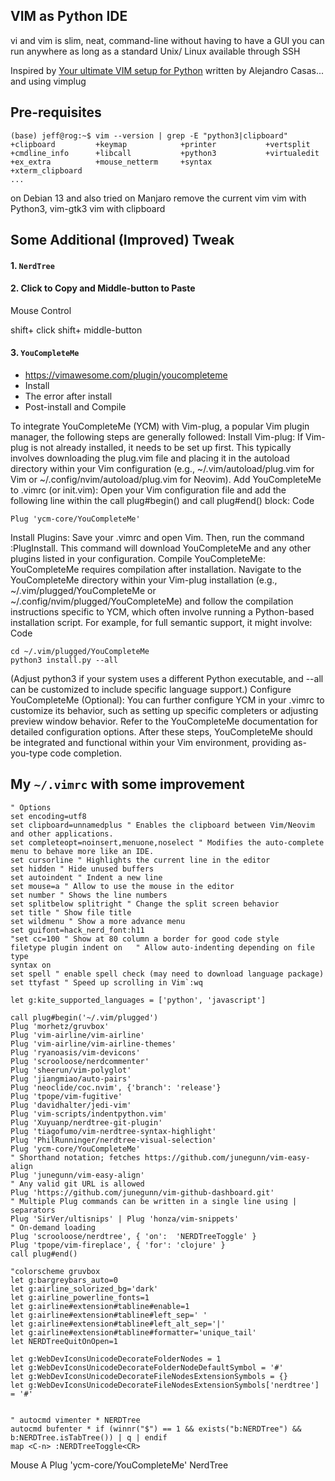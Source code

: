
## VIM as Python IDE

vi and vim is slim, neat, command-line without having to have a GUI
you can run anywhere as long as a standard Unix/ Linux available through SSH

Inspired by [Your ultimate VIM setup for Python](https://casas-alejandro.medium.com/your-ultimate-vim-setup-for-python-b43a522b1152) written by Alejandro Casas... and using vimplug

## Pre-requisites

```vim
(base) jeff@rog:~$ vim --version | grep -E "python3|clipboard"
+clipboard         +keymap            +printer           +vertsplit
+cmdline_info      +libcall           +python3           +virtualedit
+ex_extra          +mouse_netterm     +syntax            +xterm_clipboard
...
```

on Debian 13 and also tried on Manjaro 
remove the current vim
vim with Python3, vim-gtk3
vim with clipboard

## Some Additional (Improved) Tweak

#### 1. `NerdTree`

#### 2. Click to Copy and Middle-button to Paste

Mouse Control

shift+ click
shift+ middle-button

#### 3. `YouCompleteMe`

- https://vimawesome.com/plugin/youcompleteme
- Install
- The error after install
- Post-install and Compile







To integrate YouCompleteMe (YCM) with Vim-plug, a popular Vim plugin manager, the following steps are generally followed:
Install Vim-plug:
If Vim-plug is not already installed, it needs to be set up first. This typically involves downloading the plug.vim file and placing it in the autoload directory within your Vim configuration (e.g., ~/.vim/autoload/plug.vim for Vim or ~/.config/nvim/autoload/plug.vim for Neovim).
Add YouCompleteMe to .vimrc (or init.vim):
Open your Vim configuration file and add the following line within the call plug#begin() and call plug#end() block:
Code

    Plug 'ycm-core/YouCompleteMe'
Install Plugins:
Save your .vimrc and open Vim. Then, run the command :PlugInstall. This command will download YouCompleteMe and any other plugins listed in your configuration.
Compile YouCompleteMe:
YouCompleteMe requires compilation after installation. Navigate to the YouCompleteMe directory within your Vim-plug installation (e.g., ~/.vim/plugged/YouCompleteMe or ~/.config/nvim/plugged/YouCompleteMe) and follow the compilation instructions specific to YCM, which often involve running a Python-based installation script. For example, for full semantic support, it might involve:
Code

    cd ~/.vim/plugged/YouCompleteMe
    python3 install.py --all
(Adjust python3 if your system uses a different Python executable, and --all can be customized to include specific language support.)
Configure YouCompleteMe (Optional): You can further configure YCM in your .vimrc to customize its behavior, such as setting up specific completers or adjusting preview window behavior. Refer to the YouCompleteMe documentation for detailed configuration options.
After these steps, YouCompleteMe should be integrated and functional within your Vim environment, providing as-you-type code completion.










## My `~/.vimrc` with some improvement

```vim
" Options
set encoding=utf8
set clipboard=unnamedplus " Enables the clipboard between Vim/Neovim and other applications.
set completeopt=noinsert,menuone,noselect " Modifies the auto-complete menu to behave more like an IDE.
set cursorline " Highlights the current line in the editor
set hidden " Hide unused buffers
set autoindent " Indent a new line
set mouse=a " Allow to use the mouse in the editor
set number " Shows the line numbers
set splitbelow splitright " Change the split screen behavior
set title " Show file title
set wildmenu " Show a more advance menu
set guifont=hack_nerd_font:h11
"set cc=100 " Show at 80 column a border for good code style                      
filetype plugin indent on   " Allow auto-indenting depending on file type
syntax on
set spell " enable spell check (may need to download language package)
set ttyfast " Speed up scrolling in Vim`:wq

let g:kite_supported_languages = ['python', 'javascript']

call plug#begin('~/.vim/plugged')
Plug 'morhetz/gruvbox'
Plug 'vim-airline/vim-airline'
Plug 'vim-airline/vim-airline-themes'
Plug 'ryanoasis/vim-devicons'
Plug 'scrooloose/nerdcommenter'
Plug 'sheerun/vim-polyglot'
Plug 'jiangmiao/auto-pairs'
Plug 'neoclide/coc.nvim', {'branch': 'release'}
Plug 'tpope/vim-fugitive'
Plug 'davidhalter/jedi-vim'
Plug 'vim-scripts/indentpython.vim'
Plug 'Xuyuanp/nerdtree-git-plugin'
Plug 'tiagofumo/vim-nerdtree-syntax-highlight'
Plug 'PhilRunninger/nerdtree-visual-selection'
Plug 'ycm-core/YouCompleteMe'
" Shorthand notation; fetches https://github.com/junegunn/vim-easy-align
Plug 'junegunn/vim-easy-align'
" Any valid git URL is allowed
Plug 'https://github.com/junegunn/vim-github-dashboard.git'
" Multiple Plug commands can be written in a single line using | separators
Plug 'SirVer/ultisnips' | Plug 'honza/vim-snippets'
" On-demand loading
Plug 'scrooloose/nerdtree', { 'on':  'NERDTreeToggle' }
Plug 'tpope/vim-fireplace', { 'for': 'clojure' }
call plug#end()

"colorscheme gruvbox
let g:bargreybars_auto=0
let g:airline_solorized_bg='dark'
let g:airline_powerline_fonts=1
let g:airline#extension#tabline#enable=1
let g:airline#extension#tabline#left_sep=' '
let g:airline#extension#tabline#left_alt_sep='|'
let g:airline#extension#tabline#formatter='unique_tail'
let NERDTreeQuitOnOpen=1

let g:WebDevIconsUnicodeDecorateFolderNodes = 1
let g:WebDevIconsUnicodeDecorateFolderNodeDefaultSymbol = '#'
let g:WebDevIconsUnicodeDecorateFileNodesExtensionSymbols = {}
let g:WebDevIconsUnicodeDecorateFileNodesExtensionSymbols['nerdtree'] = '#'


" autocmd vimenter * NERDTree
autocmd bufenter * if (winnr("$") == 1 && exists("b:NERDTree") && b:NERDTree.isTabTree()) | q | endif
map <C-n> :NERDTreeToggle<CR>
```

Mouse A
Plug 'ycm-core/YouCompleteMe'
NerdTree